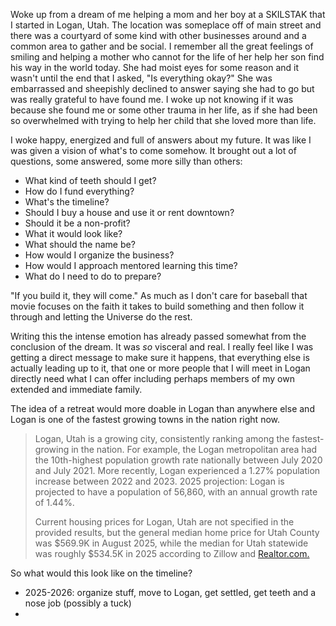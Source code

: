 Woke up from a dream of me helping a mom and her boy at a SKILSTAK that I started in Logan, Utah. The location was someplace off of main street and there was a courtyard of some kind with other businesses around and a common area to gather and be social. I remember all the great feelings of smiling and helping a mother who cannot for the life of her help her son find his way in the world today. She had moist eyes for some reason and it wasn't until the end that I asked, "Is everything okay?" She was embarrassed and sheepishly declined to answer saying she had to go but was really grateful to have found me. I woke up not knowing if it was because she found me or some other trauma in her life, as if she had been so overwhelmed with trying to help her child that she loved more than life.

I woke happy, energized and full of answers about my future. It was like I was given a vision of what's to come somehow. It brought out a lot of questions, some answered, some more silly than others:

- What kind of teeth should I get?
- How do I fund everything?
- What's the timeline?
- Should I buy a house and use it or rent downtown?
- Should it be a non-profit?
- What it would look like?
- What should the name be?
- How would I organize the business?
- How would I approach mentored learning this time?
- What do I need to do to prepare?

"If you build it, they will come." As much as I don't care for baseball that movie focuses on the faith it takes to build something and then follow it through and letting the Universe do the rest.

Writing this the intense emotion has already passed somewhat from the conclusion of the dream. It was *so* visceral and real. I really feel like I was getting a direct message to make sure it happens, that everything else is actually leading up to it, that one or more people that I will meet in Logan directly need what I can offer including perhaps members of my own extended and immediate family.

The idea of a retreat would more doable in Logan than anywhere else and Logan is one of the fastest growing towns in the nation right now.

> Logan, Utah is a growing city, consistently ranking among the fastest-growing in the nation. For example, the Logan metropolitan area had the 10th-highest population growth rate nationally between July 2020 and July 2021. More recently, Logan experienced a 1.27% population increase between 2022 and 2023. 2025 projection: Logan is projected to have a population of 56,860, with an annual growth rate of 1.44%.
> 
> Current housing prices for Logan, Utah are not specified in the provided results, but the general median home price for Utah County was $569.9K in August 2025, while the median for Utah statewide was roughly $534.5K in 2025 according to Zillow and [Realtor.com.](https://realtor.com/)

So what would this look like on the timeline?

- 2025-2026: organize  stuff, move to Logan, get settled, get teeth and a nose job (possibly a tuck)
- 